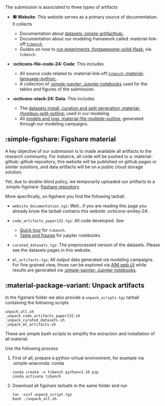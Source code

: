 The submission is associated to three types of artifacts

* __:spider_web: Website__: This website serves as a primary source
of documentation. It collects
    * Documentation about [datasets :simple-artifacthub:](../datasets/install).
    * Documentation about our modeling framework called :material-link-off:[`tcbench`]().
    * Guides on how to [run experiments :fontawesome-solid-flask:](/tcbench/modeling/campaigns/) via `tcbench`.

* __:octicons-file-code-24: Code__: This includes 
    * All source code related to :material-link-off:[`tcbench` :material-language-python:]().
    * A collection of [:simple-jupyter: Jupyter notebooks](../paper_tables_and_figures/reference) 
    used for the tables and figures of the submission.

* __:octicons-stack-24: Data__: This includes 
    * The [datasets install, curation and split generation :material-rhombus-split-outline:](../datasets/install) used in our modeling
    * All [models and logs :material-file-multiple-outline:](/tcbench/modeling/exploring_artifacts/) generated through our modeling campaigns.

## :simple-figshare: Figshare material

A key objective of our submission is to made available all artifacts
to the research community. 
For instance, all code will be pushed to a :material-github: github repository,
this website will be published on github pages or similar solutions,
and data artifacts will be on a public cloud storage solution.

Yet, due to double-blind policy, we temporarily uploaded our artifacts to a
:simple-figshare: [figshare repository](https://figshare.com/collections/IMC23_artifacts_-_Replication_Contrastive_Learning_and_Data_Augmentation_in_Traffic_Classification_Using_a_Flowpic_Input_Representation/6849252).

More specifically, on figshare you find the following tarball.

* `website_documentation.tgz`: Well...if you are reading this page
you already know the tarball contains this website :octicons-smiley-24:.

* `code_artifacts_paper132.tgz`: All code developed. See 
    * [Quick tour](../quick_tour) for `tcbench`.
    * [Table and figures](../paper_tables_and_figures/reference/) for jupyter notebooks.

* `curated_datasets.tgz`: The preprocessed version of the datasets. 
Please see the datasets pages in this website.

* `ml_artifacts.tgz`: All output data generated via modeling campaigns.
For fine grained view, those can be explored via [AIM web UI](/tcbench/modeling/exploring_artifacts/#aim-web-ui) 
while results are generated via [:simple-jupyter: Jupyter notebooks](../paper_tables_and_figures/reference/).

## :material-package-variant: Unpack artifacts

In the figshare folder we also provide a `unpack_scripts.tgz` 
tarball containing the following scripts

```
unpack_all.sh
_unpack_code_artifacts_paper132.sh
_unpack_curated_datasets.sh
_unpack_ml_artifacts.sh
```

These are simple bash scripts to simplify the 
extraction and installation of all material.

Use the following process

1.  First of all, prepare a python virtual environment, for example via :simple-anaconda: conda
    ```
    conda create -n tcbench python=3.10 pip
    conda activate tcbench
    ```

2. Download all figshare tarballs in the same folder and run
    ```
    tar -xzvf unpack_script.tgz
    bash ./unpack_all.sh
    ```
